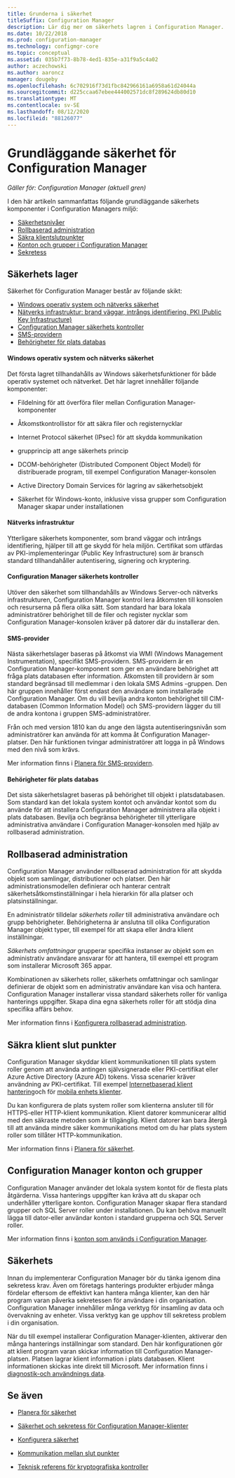 ```yaml
---
title: Grunderna i säkerhet
titleSuffix: Configuration Manager
description: Lär dig mer om säkerhets lagren i Configuration Manager.
ms.date: 10/22/2018
ms.prod: configuration-manager
ms.technology: configmgr-core
ms.topic: conceptual
ms.assetid: 035b7f73-8b78-4ed1-835e-a31f9a5c4a02
author: aczechowski
ms.author: aaroncz
manager: dougeby
ms.openlocfilehash: 6c702916f73d1fbc842966161a6958a61d24044a
ms.sourcegitcommit: d225ccaa67ebee444002571dc8f289624db80d10
ms.translationtype: MT
ms.contentlocale: sv-SE
ms.lasthandoff: 08/12/2020
ms.locfileid: "88126077"
---
```

# <a name="fundamentals-of-security-for-configuration-manager"></a>Grundläggande säkerhet för Configuration Manager

*Gäller för: Configuration Manager (aktuell gren)*

I den här artikeln sammanfattas följande grundläggande säkerhets komponenter i Configuration Managers miljö:
- [Säkerhetsnivåer](#bkmk_layers)
- [Rollbaserad administration](#bkmk_rba)
- [Säkra klientslutpunkter](#bkmk_endpoints)
- [Konton och grupper i Configuration Manager](#bkmk_accounts)
- [Sekretess](#bkmk_privacy)

## <a name="security-layers"></a><a name="bkmk_layers"></a>Säkerhets lager

Säkerhet för Configuration Manager består av följande skikt: 
- [Windows operativ system och nätverks säkerhet](#bkmk_layer-windows)
- [Nätverks infrastruktur: brand väggar, intrångs identifiering, PKI (Public Key Infrastructure)](#bkmk_layer-network)
- [Configuration Manager säkerhets kontroller](#bkmk_layer-cm)
- [SMS-providern](#bkmk_layer-provider)
- [Behörigheter för plats databas](#bkmk_layer-db)

#### <a name="windows-os-and-network-security"></a><a name="bkmk_layer-windows"></a>Windows operativ system och nätverks säkerhet
Det första lagret tillhandahålls av Windows säkerhetsfunktioner för både operativ systemet och nätverket. Det här lagret innehåller följande komponenter:  

-   Fildelning för att överföra filer mellan Configuration Manager-komponenter  

-   Åtkomstkontrollistor för att säkra filer och registernycklar  

-   Internet Protocol säkerhet (IPsec) för att skydda kommunikation  

-   grupprincip att ange säkerhets princip  

-   DCOM-behörigheter (Distributed Component Object Model) för distribuerade program, till exempel Configuration Manager-konsolen  

-   Active Directory Domain Services för lagring av säkerhetsobjekt  

-   Säkerhet för Windows-konto, inklusive vissa grupper som Configuration Manager skapar under installationen  

#### <a name="network-infrastructure"></a><a name="bkmk_layer-network"></a>Nätverks infrastruktur

Ytterligare säkerhets komponenter, som brand väggar och intrångs identifiering, hjälper till att ge skydd för hela miljön. Certifikat som utfärdas av PKI-implementeringar (Public Key Infrastructure) som är bransch standard tillhandahåller autentisering, signering och kryptering.  

#### <a name="configuration-manager-security-controls"></a><a name="bkmk_layer-cm"></a>Configuration Manager säkerhets kontroller

Utöver den säkerhet som tillhandahålls av Windows Server-och nätverks infrastrukturen, Configuration Manager kontrol lera åtkomsten till konsolen och resurserna på flera olika sätt. Som standard har bara lokala administratörer behörighet till de filer och register nycklar som Configuration Manager-konsolen kräver på datorer där du installerar den.  

#### <a name="sms-provider"></a><a name="bkmk_layer-provider"></a>SMS-provider

Nästa säkerhetslager baseras på åtkomst via WMI (Windows Management Instrumentation), specifikt SMS-providern. SMS-providern är en Configuration Manager-komponent som ger en användare behörighet att fråga plats databasen efter information. Åtkomsten till providern är som standard begränsad till medlemmar i den lokala SMS Admins -gruppen. Den här gruppen innehåller först endast den användare som installerade Configuration Manager. Om du vill bevilja andra konton behörighet till CIM-databasen (Common Information Model) och SMS-providern lägger du till de andra kontona i gruppen SMS-administratörer.  

Från och med version 1810 kan du ange den lägsta autentiseringsnivån som administratörer kan använda för att komma åt Configuration Manager-platser. Den här funktionen tvingar administratörer att logga in på Windows med den nivå som krävs. <!--1357013-->  

Mer information finns i [Planera för SMS-providern](../plan-design/hierarchy/plan-for-the-sms-provider.md).

#### <a name="site-database-permissions"></a><a name="bkmk_layer-db"></a>Behörigheter för plats databas

Det sista säkerhetslagret baseras på behörighet till objekt i platsdatabasen. Som standard kan det lokala system kontot och användar kontot som du använde för att installera Configuration Manager administrera alla objekt i plats databasen. Bevilja och begränsa behörigheter till ytterligare administrativa användare i Configuration Manager-konsolen med hjälp av rollbaserad administration.  



## <a name="role-based-administration"></a><a name="bkmk_rba"></a>Rollbaserad administration  

 Configuration Manager använder rollbaserad administration för att skydda objekt som samlingar, distributioner och platser. Den här administrationsmodellen definierar och hanterar centralt säkerhetsåtkomstinställningar i hela hierarkin för alla platser och platsinställningar. 

 En administratör tilldelar *säkerhets roller* till administrativa användare och grupp behörigheter. Behörigheterna är anslutna till olika Configuration Manager objekt typer, till exempel för att skapa eller ändra klient inställningar. 

 *Säkerhets omfattningar* grupperar specifika instanser av objekt som en administrativ användare ansvarar för att hantera, till exempel ett program som installerar Microsoft 365 appar. 

 Kombinationen av säkerhets roller, säkerhets omfattningar och samlingar definierar de objekt som en administrativ användare kan visa och hantera. Configuration Manager installerar vissa standard säkerhets roller för vanliga hanterings uppgifter. Skapa dina egna säkerhets roller för att stödja dina specifika affärs behov.  

 Mer information finns i [Konfigurera rollbaserad administration](../servers/deploy/configure/configure-role-based-administration.md).  



## <a name="securing-client-endpoints"></a><a name="bkmk_endpoints"></a>Säkra klient slut punkter  

 Configuration Manager skyddar klient kommunikationen till plats system roller genom att använda antingen självsignerade eller PKI-certifikat eller Azure Active Directory (Azure AD) tokens. Vissa scenarier kräver användning av PKI-certifikat. Till exempel [Internetbaserad klient hantering](../clients/manage/plan-internet-based-client-management.md)och för [mobila enhets klienter](../../mdm/plan-design/plan-on-premises-mdm.md).  

 Du kan konfigurera de plats system roller som klienterna ansluter till för HTTPS-eller HTTP-klient kommunikation. Klient datorer kommunicerar alltid med den säkraste metoden som är tillgänglig. Klient datorer kan bara återgå till att använda mindre säker kommunikations metod om du har plats system roller som tillåter HTTP-kommunikation.  

 Mer information finns i [Planera för säkerhet](../plan-design/security/plan-for-security.md).



## <a name="configuration-manager-accounts-and-groups"></a><a name="bkmk_accounts"></a>Configuration Manager konton och grupper  

 Configuration Manager använder det lokala system kontot för de flesta plats åtgärderna. Vissa hanterings uppgifter kan kräva att du skapar och underhåller ytterligare konton. Configuration Manager skapar flera standard grupper och SQL Server roller under installationen. Du kan behöva manuellt lägga till dator-eller användar konton i standard grupperna och SQL Server roller.  

 Mer information finns i [konton som används i Configuration Manager](../plan-design/hierarchy/accounts.md).  



## <a name="privacy"></a><a name="bkmk_privacy"></a>Säkerhets  

 Innan du implementerar Configuration Manager bör du tänka igenom dina sekretess krav. Även om företags hanterings produkter erbjuder många fördelar eftersom de effektivt kan hantera många klienter, kan den här program varan påverka sekretessen för användare i din organisation. Configuration Manager innehåller många verktyg för insamling av data och övervakning av enheter. Vissa verktyg kan ge upphov till sekretess problem i din organisation.  

 När du till exempel installerar Configuration Manager-klienten, aktiverar den många hanterings inställningar som standard. Den här konfigurationen gör att klient program varan skickar information till Configuration Manager-platsen. Platsen lagrar klient information i plats databasen. Klient informationen skickas inte direkt till Microsoft. Mer information finns i [diagnostik-och användnings data](../plan-design/diagnostics/diagnostics-and-usage-data.md).



## <a name="see-also"></a>Se även

- [Planera för säkerhet](../plan-design/security/plan-for-security.md)  

- [Säkerhet och sekretess för Configuration Manager-klienter](../clients/deploy/plan/security-and-privacy-for-clients.md)  

- [Konfigurera säkerhet](../plan-design/security/configure-security.md)   

- [Kommunikation mellan slut punkter](../plan-design/hierarchy/communications-between-endpoints.md)  

- [Teknisk referens för kryptografiska kontroller](../plan-design/security/cryptographic-controls-technical-reference.md)  
